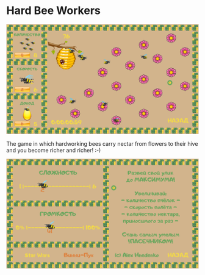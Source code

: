 # Hard Bee Workers

![alt text](screens/screen_game.png "Сцена процесса игры")

The game in which hardworking bees carry nectar from flowers to their hive and you become richer and richer! :-)

![alt text](screens/screen_settings.png "Сцена настроек игры")
